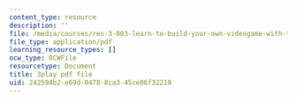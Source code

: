 ```yaml
---
content_type: resource
description: ''
file: /media/courses/res-3-003-learn-to-build-your-own-videogame-with-the-unity-game-engine-and-microsoft-kinect-january-iap-2017/242594b2e69d04788ca345ce06f32219_ZLbt_1bI_NA.pdf
file_type: application/pdf
learning_resource_types: []
ocw_type: OCWFile
resourcetype: Document
title: 3play pdf file
uid: 242594b2-e69d-0478-8ca3-45ce06f32219
---
```

